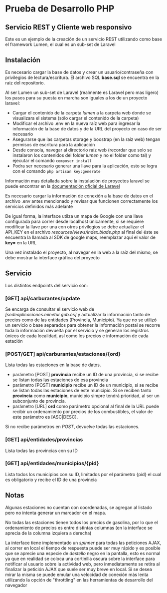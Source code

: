 # Prueba de Desarrollo PHP

## Servicio REST y Cliente web responsivo
Este es un ejemplo de la creación de un servicio REST utilizando como base el framework Lumen, 
el cual es un sub-set de Laravel

## Instalación
Es necesario cargar la base de datos y crear un usuario/contraseña con privilegios de lectura/escritura.
El archivo SQL **base.sql** se encuentra en la raiz del repositorio.

Al ser Lumen un sub-set de Laravel (realmente es Laravel pero mas ligero) los pasos para su puesta en marcha
son iguales a los de un proyecto laravel:
- Cargar el contenido de la carpeta _lumen_ a la carpeta web donde se visualizara el sistema (sólo cargar el contenido de la carpeta)
- Modificar el archivo .env en la nueva raíz web para ingresar la información de la base de datos y de la 
URL del proyecto en caso de ser necesario
- Asegurarse que las carpetas storage y boostrap (en la raíz web) tengan permisos de escritura para la aplicación
- Desde consola, navegar al directorio raíz web (recordar que solo se instalaron los contenidos del folder _lumen_ y no el folder como tal) y ejecutar
el comando `composer install`
- Podra ser necesario generar una llave para la aplicación, esto se logra con el comando `php artisan key:generate`

Información mas detallada sobre la instalación de proyectos laravel se puede encontrar en la [documentación oficial de Laravel](https://laravel.com/docs/7.x/deployment)
 
 Es necesario cargar la información de conexión a la base de datos en el archivo .env antes mencionado y revisar que funcionen correctamente los servicios definidos más adelante
 
 De igual forma, la interface utilza un mapa de Google con una llave configurada para correr desde localhost únicamente, si se requiere modificar la llave por una con otros privilegios se debe actualizar el API_KEY en el archivo _resources/views/index.blade.php_ al final del éste se encuentra la llamada al SDK de google maps, reemplazar aquí el valor de **key=** en la URL
 
 Una vez instalado el proyecto, al navegar en la web a la raíz del mismo, se debe mostrar la interface gráfica del proyecto 
 
 ## Servicio
 Los distintos endpoints del servicio son:
 
 ### [GET] api/carburantes/update
 Se encarga de consultar el servicio web de _[sedeaplicaciones.minetur.gob.es]_ y actualizar la información tanto de precios como de las entidades (Provincia, Municipio). Ya que no se utilizó un servicio o base separados para obtener la información postal se recorre toda 
 la información devuelta por el servicio y se generan los registros únicos de cada localidad, así como los precios e información de cada estación
 
 ### [POST/GET] api/carburantes/estaciones/{ord}
 Lista todas las estaciones en la base de datos.
 - parámetro [POST] **provincia** recibe un ID de una provincia, si se recibe se listan todas las estaciones de esa provincia
 - parámetro [POST] **municipio** recibe un ID de un municipio, si se recibe se listan todas las estaciones de este municipio. Si se reciben tanto **provincia** como **municipio**, municipio simpre tendrá prioridad, al ser un subconjunto de provincia.
 - parámetro [URL] **ord** como parámetro opcional al final de la URL puede recibir un ordenamiento por precios de los combustibles, el valor de este parámetro es [ASC|DESC].
 
 Si no recibe parámetros en *POST*, devuelve todas las estaciones.
 
 ### [GET] api/entidades/provincias
 Lista todas las provincias con su ID
 
 ### [GET] api/entidades/municipios/{pid}
 Lista todos los municipios con su ID, limitados por el parámetro {pid} el cual es obligatorio y recibe el ID de una provincia
 
 ## Notas
 Algunas estaciones no cuentan con coordenadas, se agregan al listado pero no intenta generar un marcador en el mapa.
 
 No todas las estaciones tienen todos los precios de gasolina, por lo que el ordenamiento de precios es entre distintas columnas (en la interface se aprecia de la columna izquiera a derecha)
 
 La interface tiene implementado un *spinner* para todas las peticiones AJAX, al correr en local el tiempo de respuesta puede ser muy rápido
 y es posible que se aprecie una especie de _destello_ negro en la pantalla, esto es normal ya que en realidad se coloca una cortinilla 
 oscura sobre la interface para notificar al usuario sobre la actividad web, pero inmediatamente se retira al finalizar la petición AJAX que suele ser muy breve en local. Si se desea mirar la misma se puede emular una velocidad de conexión más lenta utilizando la opción de "throttling" en las herramientas de desarrollo
 del navegador
